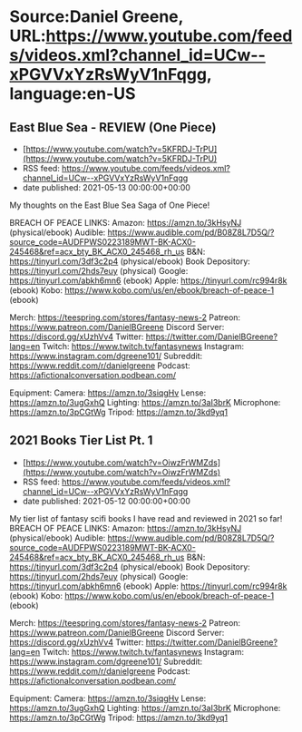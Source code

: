 # Source:Daniel Greene, URL:https://www.youtube.com/feeds/videos.xml?channel_id=UCw--xPGVVxYzRsWyV1nFqgg, language:en-US

## East Blue Sea - REVIEW (One Piece)
 - [https://www.youtube.com/watch?v=5KFRDJ-TrPU](https://www.youtube.com/watch?v=5KFRDJ-TrPU)
 - RSS feed: https://www.youtube.com/feeds/videos.xml?channel_id=UCw--xPGVVxYzRsWyV1nFqgg
 - date published: 2021-05-13 00:00:00+00:00

My thoughts on the East Blue Sea Saga of One Piece! 

BREACH OF PEACE LINKS: 
Amazon: https://amzn.to/3kHsyNJ (physical/ebook)
Audible: https://www.audible.com/pd/B08Z8L7D5Q/?source_code=AUDFPWS0223189MWT-BK-ACX0-245468&ref=acx_bty_BK_ACX0_245468_rh_us
B&N: https://tinyurl.com/3df3c2p4 (physical/ebook)
Book Depository: https://tinyurl.com/2hds7euy (physical)
Google: https://tinyurl.com/abkh6mn6 (ebook)
Apple: https://tinyurl.com/rc994r8k (ebook)
Kobo: https://www.kobo.com/us/en/ebook/breach-of-peace-1 (ebook)

Merch: https://teespring.com/stores/fantasy-news-2
Patreon: https://www.patreon.com/DanielBGreene
Discord Server: https://discord.gg/xUzhVv4
Twitter: https://twitter.com/DanielBGreene?lang=en
Twitch: https://www.twitch.tv/fantasynews
Instagram: https://www.instagram.com/dgreene101/
Subreddit: https://www.reddit.com/r/danielgreene 
Podcast: https://afictionalconversation.podbean.com/

Equipment: 
Camera: https://amzn.to/3siqgHv 
Lense: https://amzn.to/3ugGxhQ 
Lighting: https://amzn.to/3aI3brK 
Microphone: https://amzn.to/3pCGtWg 
Tripod: https://amzn.to/3kd9yq1

## 2021 Books Tier List Pt. 1
 - [https://www.youtube.com/watch?v=OiwzFrWMZds](https://www.youtube.com/watch?v=OiwzFrWMZds)
 - RSS feed: https://www.youtube.com/feeds/videos.xml?channel_id=UCw--xPGVVxYzRsWyV1nFqgg
 - date published: 2021-05-12 00:00:00+00:00

My tier list of fantasy scifi books I have read and reviewed in 2021 so far! 
BREACH OF PEACE LINKS: 
Amazon: https://amzn.to/3kHsyNJ (physical/ebook)
Audible: https://www.audible.com/pd/B08Z8L7D5Q/?source_code=AUDFPWS0223189MWT-BK-ACX0-245468&ref=acx_bty_BK_ACX0_245468_rh_us
B&N: https://tinyurl.com/3df3c2p4 (physical/ebook)
Book Depository: https://tinyurl.com/2hds7euy (physical)
Google: https://tinyurl.com/abkh6mn6 (ebook)
Apple: https://tinyurl.com/rc994r8k (ebook)
Kobo: https://www.kobo.com/us/en/ebook/breach-of-peace-1 (ebook)

Merch: https://teespring.com/stores/fantasy-news-2
Patreon: https://www.patreon.com/DanielBGreene
Discord Server: https://discord.gg/xUzhVv4
Twitter: https://twitter.com/DanielBGreene?lang=en
Twitch: https://www.twitch.tv/fantasynews
Instagram: https://www.instagram.com/dgreene101/
Subreddit: https://www.reddit.com/r/danielgreene 
Podcast: https://afictionalconversation.podbean.com/

Equipment: 
Camera: https://amzn.to/3siqgHv 
Lense: https://amzn.to/3ugGxhQ 
Lighting: https://amzn.to/3aI3brK 
Microphone: https://amzn.to/3pCGtWg 
Tripod: https://amzn.to/3kd9yq1

